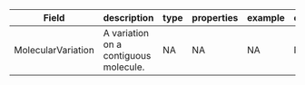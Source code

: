 |Field | description | type | properties | example | enum|
| ---| ---| ---| ---| ---| --- |
| MolecularVariation | A variation on a contiguous molecule. | NA | NA | NA | NA|
